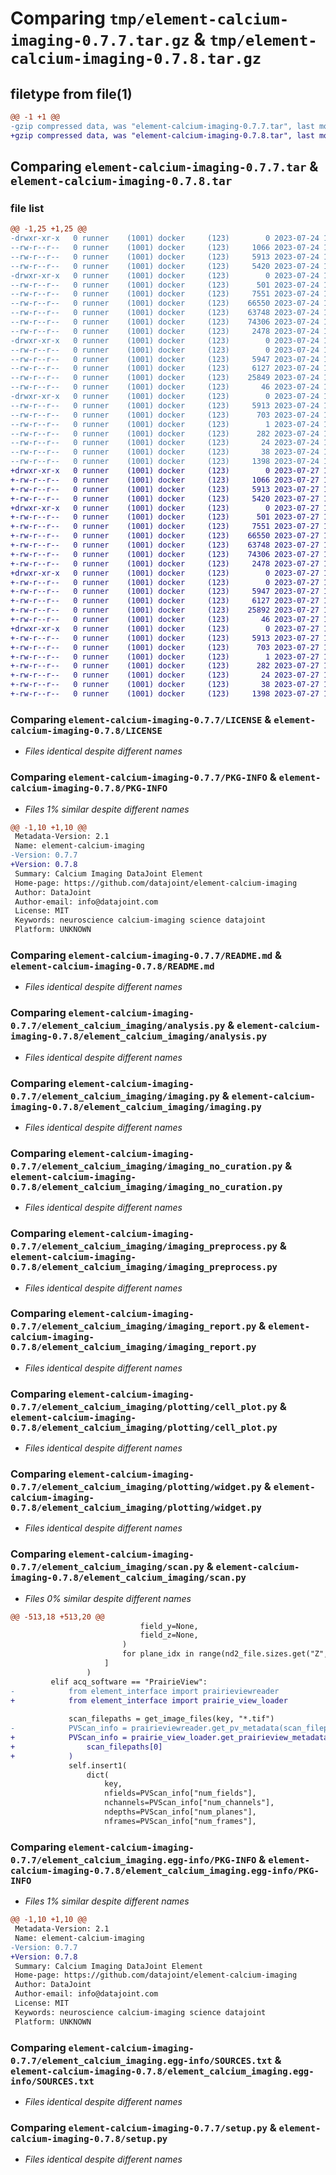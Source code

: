 # Comparing `tmp/element-calcium-imaging-0.7.7.tar.gz` & `tmp/element-calcium-imaging-0.7.8.tar.gz`

## filetype from file(1)

```diff
@@ -1 +1 @@
-gzip compressed data, was "element-calcium-imaging-0.7.7.tar", last modified: Mon Jul 24 18:14:23 2023, max compression
+gzip compressed data, was "element-calcium-imaging-0.7.8.tar", last modified: Thu Jul 27 16:31:20 2023, max compression
```

## Comparing `element-calcium-imaging-0.7.7.tar` & `element-calcium-imaging-0.7.8.tar`

### file list

```diff
@@ -1,25 +1,25 @@
-drwxr-xr-x   0 runner    (1001) docker     (123)        0 2023-07-24 18:14:23.297047 element-calcium-imaging-0.7.7/
--rw-r--r--   0 runner    (1001) docker     (123)     1066 2023-07-24 18:14:20.000000 element-calcium-imaging-0.7.7/LICENSE
--rw-r--r--   0 runner    (1001) docker     (123)     5913 2023-07-24 18:14:23.297047 element-calcium-imaging-0.7.7/PKG-INFO
--rw-r--r--   0 runner    (1001) docker     (123)     5420 2023-07-24 18:14:20.000000 element-calcium-imaging-0.7.7/README.md
-drwxr-xr-x   0 runner    (1001) docker     (123)        0 2023-07-24 18:14:23.293047 element-calcium-imaging-0.7.7/element_calcium_imaging/
--rw-r--r--   0 runner    (1001) docker     (123)      501 2023-07-24 18:14:20.000000 element-calcium-imaging-0.7.7/element_calcium_imaging/__init__.py
--rw-r--r--   0 runner    (1001) docker     (123)     7551 2023-07-24 18:14:20.000000 element-calcium-imaging-0.7.7/element_calcium_imaging/analysis.py
--rw-r--r--   0 runner    (1001) docker     (123)    66550 2023-07-24 18:14:20.000000 element-calcium-imaging-0.7.7/element_calcium_imaging/imaging.py
--rw-r--r--   0 runner    (1001) docker     (123)    63748 2023-07-24 18:14:20.000000 element-calcium-imaging-0.7.7/element_calcium_imaging/imaging_no_curation.py
--rw-r--r--   0 runner    (1001) docker     (123)    74306 2023-07-24 18:14:20.000000 element-calcium-imaging-0.7.7/element_calcium_imaging/imaging_preprocess.py
--rw-r--r--   0 runner    (1001) docker     (123)     2478 2023-07-24 18:14:20.000000 element-calcium-imaging-0.7.7/element_calcium_imaging/imaging_report.py
-drwxr-xr-x   0 runner    (1001) docker     (123)        0 2023-07-24 18:14:23.297047 element-calcium-imaging-0.7.7/element_calcium_imaging/plotting/
--rw-r--r--   0 runner    (1001) docker     (123)        0 2023-07-24 18:14:20.000000 element-calcium-imaging-0.7.7/element_calcium_imaging/plotting/__init__.py
--rw-r--r--   0 runner    (1001) docker     (123)     5947 2023-07-24 18:14:20.000000 element-calcium-imaging-0.7.7/element_calcium_imaging/plotting/cell_plot.py
--rw-r--r--   0 runner    (1001) docker     (123)     6127 2023-07-24 18:14:20.000000 element-calcium-imaging-0.7.7/element_calcium_imaging/plotting/widget.py
--rw-r--r--   0 runner    (1001) docker     (123)    25849 2023-07-24 18:14:20.000000 element-calcium-imaging-0.7.7/element_calcium_imaging/scan.py
--rw-r--r--   0 runner    (1001) docker     (123)       46 2023-07-24 18:14:20.000000 element-calcium-imaging-0.7.7/element_calcium_imaging/version.py
-drwxr-xr-x   0 runner    (1001) docker     (123)        0 2023-07-24 18:14:23.297047 element-calcium-imaging-0.7.7/element_calcium_imaging.egg-info/
--rw-r--r--   0 runner    (1001) docker     (123)     5913 2023-07-24 18:14:23.000000 element-calcium-imaging-0.7.7/element_calcium_imaging.egg-info/PKG-INFO
--rw-r--r--   0 runner    (1001) docker     (123)      703 2023-07-24 18:14:23.000000 element-calcium-imaging-0.7.7/element_calcium_imaging.egg-info/SOURCES.txt
--rw-r--r--   0 runner    (1001) docker     (123)        1 2023-07-24 18:14:23.000000 element-calcium-imaging-0.7.7/element_calcium_imaging.egg-info/dependency_links.txt
--rw-r--r--   0 runner    (1001) docker     (123)      282 2023-07-24 18:14:23.000000 element-calcium-imaging-0.7.7/element_calcium_imaging.egg-info/requires.txt
--rw-r--r--   0 runner    (1001) docker     (123)       24 2023-07-24 18:14:23.000000 element-calcium-imaging-0.7.7/element_calcium_imaging.egg-info/top_level.txt
--rw-r--r--   0 runner    (1001) docker     (123)       38 2023-07-24 18:14:23.297047 element-calcium-imaging-0.7.7/setup.cfg
--rw-r--r--   0 runner    (1001) docker     (123)     1398 2023-07-24 18:14:20.000000 element-calcium-imaging-0.7.7/setup.py
+drwxr-xr-x   0 runner    (1001) docker     (123)        0 2023-07-27 16:31:20.933898 element-calcium-imaging-0.7.8/
+-rw-r--r--   0 runner    (1001) docker     (123)     1066 2023-07-27 16:31:17.000000 element-calcium-imaging-0.7.8/LICENSE
+-rw-r--r--   0 runner    (1001) docker     (123)     5913 2023-07-27 16:31:20.933898 element-calcium-imaging-0.7.8/PKG-INFO
+-rw-r--r--   0 runner    (1001) docker     (123)     5420 2023-07-27 16:31:17.000000 element-calcium-imaging-0.7.8/README.md
+drwxr-xr-x   0 runner    (1001) docker     (123)        0 2023-07-27 16:31:20.933898 element-calcium-imaging-0.7.8/element_calcium_imaging/
+-rw-r--r--   0 runner    (1001) docker     (123)      501 2023-07-27 16:31:17.000000 element-calcium-imaging-0.7.8/element_calcium_imaging/__init__.py
+-rw-r--r--   0 runner    (1001) docker     (123)     7551 2023-07-27 16:31:17.000000 element-calcium-imaging-0.7.8/element_calcium_imaging/analysis.py
+-rw-r--r--   0 runner    (1001) docker     (123)    66550 2023-07-27 16:31:17.000000 element-calcium-imaging-0.7.8/element_calcium_imaging/imaging.py
+-rw-r--r--   0 runner    (1001) docker     (123)    63748 2023-07-27 16:31:17.000000 element-calcium-imaging-0.7.8/element_calcium_imaging/imaging_no_curation.py
+-rw-r--r--   0 runner    (1001) docker     (123)    74306 2023-07-27 16:31:17.000000 element-calcium-imaging-0.7.8/element_calcium_imaging/imaging_preprocess.py
+-rw-r--r--   0 runner    (1001) docker     (123)     2478 2023-07-27 16:31:17.000000 element-calcium-imaging-0.7.8/element_calcium_imaging/imaging_report.py
+drwxr-xr-x   0 runner    (1001) docker     (123)        0 2023-07-27 16:31:20.933898 element-calcium-imaging-0.7.8/element_calcium_imaging/plotting/
+-rw-r--r--   0 runner    (1001) docker     (123)        0 2023-07-27 16:31:17.000000 element-calcium-imaging-0.7.8/element_calcium_imaging/plotting/__init__.py
+-rw-r--r--   0 runner    (1001) docker     (123)     5947 2023-07-27 16:31:17.000000 element-calcium-imaging-0.7.8/element_calcium_imaging/plotting/cell_plot.py
+-rw-r--r--   0 runner    (1001) docker     (123)     6127 2023-07-27 16:31:17.000000 element-calcium-imaging-0.7.8/element_calcium_imaging/plotting/widget.py
+-rw-r--r--   0 runner    (1001) docker     (123)    25892 2023-07-27 16:31:17.000000 element-calcium-imaging-0.7.8/element_calcium_imaging/scan.py
+-rw-r--r--   0 runner    (1001) docker     (123)       46 2023-07-27 16:31:17.000000 element-calcium-imaging-0.7.8/element_calcium_imaging/version.py
+drwxr-xr-x   0 runner    (1001) docker     (123)        0 2023-07-27 16:31:20.933898 element-calcium-imaging-0.7.8/element_calcium_imaging.egg-info/
+-rw-r--r--   0 runner    (1001) docker     (123)     5913 2023-07-27 16:31:20.000000 element-calcium-imaging-0.7.8/element_calcium_imaging.egg-info/PKG-INFO
+-rw-r--r--   0 runner    (1001) docker     (123)      703 2023-07-27 16:31:20.000000 element-calcium-imaging-0.7.8/element_calcium_imaging.egg-info/SOURCES.txt
+-rw-r--r--   0 runner    (1001) docker     (123)        1 2023-07-27 16:31:20.000000 element-calcium-imaging-0.7.8/element_calcium_imaging.egg-info/dependency_links.txt
+-rw-r--r--   0 runner    (1001) docker     (123)      282 2023-07-27 16:31:20.000000 element-calcium-imaging-0.7.8/element_calcium_imaging.egg-info/requires.txt
+-rw-r--r--   0 runner    (1001) docker     (123)       24 2023-07-27 16:31:20.000000 element-calcium-imaging-0.7.8/element_calcium_imaging.egg-info/top_level.txt
+-rw-r--r--   0 runner    (1001) docker     (123)       38 2023-07-27 16:31:20.933898 element-calcium-imaging-0.7.8/setup.cfg
+-rw-r--r--   0 runner    (1001) docker     (123)     1398 2023-07-27 16:31:17.000000 element-calcium-imaging-0.7.8/setup.py
```

### Comparing `element-calcium-imaging-0.7.7/LICENSE` & `element-calcium-imaging-0.7.8/LICENSE`

 * *Files identical despite different names*

### Comparing `element-calcium-imaging-0.7.7/PKG-INFO` & `element-calcium-imaging-0.7.8/PKG-INFO`

 * *Files 1% similar despite different names*

```diff
@@ -1,10 +1,10 @@
 Metadata-Version: 2.1
 Name: element-calcium-imaging
-Version: 0.7.7
+Version: 0.7.8
 Summary: Calcium Imaging DataJoint Element
 Home-page: https://github.com/datajoint/element-calcium-imaging
 Author: DataJoint
 Author-email: info@datajoint.com
 License: MIT
 Keywords: neuroscience calcium-imaging science datajoint
 Platform: UNKNOWN
```

### Comparing `element-calcium-imaging-0.7.7/README.md` & `element-calcium-imaging-0.7.8/README.md`

 * *Files identical despite different names*

### Comparing `element-calcium-imaging-0.7.7/element_calcium_imaging/analysis.py` & `element-calcium-imaging-0.7.8/element_calcium_imaging/analysis.py`

 * *Files identical despite different names*

### Comparing `element-calcium-imaging-0.7.7/element_calcium_imaging/imaging.py` & `element-calcium-imaging-0.7.8/element_calcium_imaging/imaging.py`

 * *Files identical despite different names*

### Comparing `element-calcium-imaging-0.7.7/element_calcium_imaging/imaging_no_curation.py` & `element-calcium-imaging-0.7.8/element_calcium_imaging/imaging_no_curation.py`

 * *Files identical despite different names*

### Comparing `element-calcium-imaging-0.7.7/element_calcium_imaging/imaging_preprocess.py` & `element-calcium-imaging-0.7.8/element_calcium_imaging/imaging_preprocess.py`

 * *Files identical despite different names*

### Comparing `element-calcium-imaging-0.7.7/element_calcium_imaging/imaging_report.py` & `element-calcium-imaging-0.7.8/element_calcium_imaging/imaging_report.py`

 * *Files identical despite different names*

### Comparing `element-calcium-imaging-0.7.7/element_calcium_imaging/plotting/cell_plot.py` & `element-calcium-imaging-0.7.8/element_calcium_imaging/plotting/cell_plot.py`

 * *Files identical despite different names*

### Comparing `element-calcium-imaging-0.7.7/element_calcium_imaging/plotting/widget.py` & `element-calcium-imaging-0.7.8/element_calcium_imaging/plotting/widget.py`

 * *Files identical despite different names*

### Comparing `element-calcium-imaging-0.7.7/element_calcium_imaging/scan.py` & `element-calcium-imaging-0.7.8/element_calcium_imaging/scan.py`

 * *Files 0% similar despite different names*

```diff
@@ -513,18 +513,20 @@
                             field_y=None,
                             field_z=None,
                         )
                         for plane_idx in range(nd2_file.sizes.get("Z", 1))
                     ]
                 )
         elif acq_software == "PrairieView":
-            from element_interface import prairieviewreader
+            from element_interface import prairie_view_loader
 
             scan_filepaths = get_image_files(key, "*.tif")
-            PVScan_info = prairieviewreader.get_pv_metadata(scan_filepaths[0])
+            PVScan_info = prairie_view_loader.get_prairieview_metadata(
+                scan_filepaths[0]
+            )
             self.insert1(
                 dict(
                     key,
                     nfields=PVScan_info["num_fields"],
                     nchannels=PVScan_info["num_channels"],
                     ndepths=PVScan_info["num_planes"],
                     nframes=PVScan_info["num_frames"],
```

### Comparing `element-calcium-imaging-0.7.7/element_calcium_imaging.egg-info/PKG-INFO` & `element-calcium-imaging-0.7.8/element_calcium_imaging.egg-info/PKG-INFO`

 * *Files 1% similar despite different names*

```diff
@@ -1,10 +1,10 @@
 Metadata-Version: 2.1
 Name: element-calcium-imaging
-Version: 0.7.7
+Version: 0.7.8
 Summary: Calcium Imaging DataJoint Element
 Home-page: https://github.com/datajoint/element-calcium-imaging
 Author: DataJoint
 Author-email: info@datajoint.com
 License: MIT
 Keywords: neuroscience calcium-imaging science datajoint
 Platform: UNKNOWN
```

### Comparing `element-calcium-imaging-0.7.7/element_calcium_imaging.egg-info/SOURCES.txt` & `element-calcium-imaging-0.7.8/element_calcium_imaging.egg-info/SOURCES.txt`

 * *Files identical despite different names*

### Comparing `element-calcium-imaging-0.7.7/setup.py` & `element-calcium-imaging-0.7.8/setup.py`

 * *Files identical despite different names*

